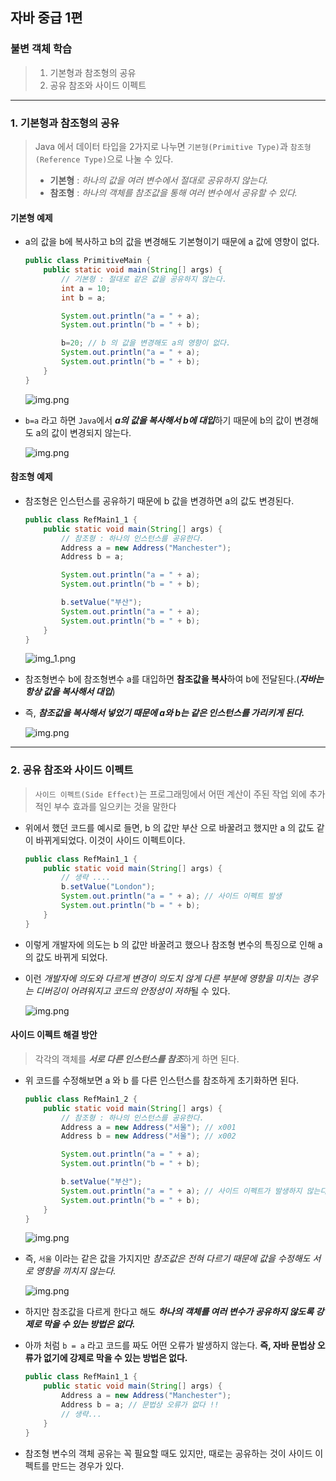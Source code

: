## 자바 중급 1편

### 불변 객체 학습
> 1. 기본형과 참조형의 공유
> 2. 공유 참조와 사이드 이펙트
---
### 1. 기본형과 참조형의 공유
> Java 에서 데이터 타입을 2가지로 나누면 `기본형(Primitive Type)`과 `참조형(Reference Type)`으로 나눌 수 있다.
> - **기본형** : _하나의 값을 여러 변수에서 절대로 공유하지 않는다._
> - **참조형** : _하나의 객체를 참조값을 통해 여러 변수에서 공유할 수 있다._

#### 기본형 예제
- a의 값을 b에 복사하고 b의 값을 변경해도 기본형이기 때문에 a 값에 영향이 없다.
    ```java
    public class PrimitiveMain {
        public static void main(String[] args) {
            // 기본형 : 절대로 같은 값을 공유하지 않는다.
            int a = 10;
            int b = a;
    
            System.out.println("a = " + a);
            System.out.println("b = " + b);
    
            b=20; // b 의 값을 변경해도 a의 영향이 없다.
            System.out.println("a = " + a);
            System.out.println("b = " + b);
        }
    }
    ```
    ![img.png](../resources/images/chap02/img01.png)
- `b=a` 라고 하면 `Java`에서 ***a의 값을 복사해서 b에 대입***하기 때문에 b의 값이 변경해도 a의 값이 변경되지 않는다.

    ![img.png](../resources/images/chap02/img02.png)
#### 참조형 예제
- 참조형은 인스턴스를 공유하기 때문에 b 값을 변경하면 a의 값도 변경된다.
  ```java
  public class RefMain1_1 {
      public static void main(String[] args) {
          // 참조형 : 하나의 인스턴스를 공유한다.
          Address a = new Address("Manchester");
          Address b = a;
  
          System.out.println("a = " + a);
          System.out.println("b = " + b);
  
          b.setValue("부산");
          System.out.println("a = " + a);
          System.out.println("b = " + b);
      }
  }
  ```
  ![img_1.png](../resources/images/chap02/img03.png)
- 참조형변수 b에 참조형변수 a를 대입하면 **참조값을 복사**하여 b에 전달된다.(_**자바는 항상 값을 복사해서 대입**_)
- 즉, _**참조값을 복사해서 넣었기 때문에 a와 b는 같은 인스턴스를 가리키게 된다.**_

  ![img.png](../resources/images/chap02/img04.png)
---
### 2. 공유 참조와 사이드 이펙트
> `사이드 이펙트(Side Effect)`는 프로그래밍에서 어떤 계산이 주된 작업 외에 추가적인 부수 효과를 일으키는 것을 말한다

- 위에서 했던 코드를 예시로 들면, b 의 값만 부산 으로 바꿀려고 했지만 a 의 값도 같이 바뀌게되었다. 이것이 사이드 이펙트이다.
  ```java
  public class RefMain1_1 {
      public static void main(String[] args) {
          // 생략 ....
          b.setValue("London");
          System.out.println("a = " + a); // 사이드 이펙트 발생
          System.out.println("b = " + b);
      }
  }
  ```
- 이렇게 개발자에 의도는 b 의 값만 바꿀려고 했으나 참조형 변수의 특징으로 인해 a의 값도 바뀌게 되었다. 
- 이런 *개발자에 의도와 다르게 변경이 의도치 않게 다른 부분에 영향을 미치는 경우는 디버깅이 어려워지고 코드의 안정성이 저하*될 수 있다.

  ![img.png](../resources/images/chap02/img05.png)
#### 사이드 이펙트 해결 방안
> 각각의 객체를 ***서로 다른 인스턴스를 참조***하게 하면 된다.
- 위 코드를 수정해보면 a 와 b 를 다른 인스턴스를 참조하게 초기화하면 된다.
  ```java
  public class RefMain1_2 {
      public static void main(String[] args) {
          // 참조형 : 하나의 인스턴스를 공유한다.
          Address a = new Address("서울"); // x001
          Address b = new Address("서울"); // x002
  
          System.out.println("a = " + a);
          System.out.println("b = " + b);
  
          b.setValue("부산");
          System.out.println("a = " + a); // 사이드 이펙트가 발생하지 않는다 !
          System.out.println("b = " + b);
      }
  }
  ```
  ![img.png](../resources/images/chap02/img06.png)
- 즉, `서울` 이라는 같은 값을 가지지만 _참조값은 전혀 다르기 때문에 값을 수정해도 서로 영향을 끼치지 않는다._

  ![img.png](../resources/images/chap02/img07.png)
- 하지만 참조값을 다르게 한다고 해도 _**하나의 객체를 여러 변수가 공유하지 않도록 강제로 막을 수 있는 방법은 없다.**_
- 아까 처럼 `b = a` 라고 코드를 짜도 어떤 오류가 발생하지 않는다. **즉, 자바 문법상 오류가 없기에 강제로 막을 수 있는 방법은 없다.**
  ```java
  public class RefMain1_1 {
      public static void main(String[] args) {
          Address a = new Address("Manchester");
          Address b = a; // 문법상 오류가 없다 !!
          // 생략...
      }
  }
  ```
- 참조형 변수의 객체 공유는 꼭 필요할 때도 있지만, 때로는 공유하는 것이 사이드 이펙트를 만드는 경우가 있다.